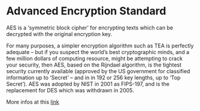# Advanced Encryption Standard

AES is a ‘symmetric block cipher’ for encrypting texts which can be decrypted with the original encryption key.

For many purposes, a simpler encryption algorithm such as TEA is perfectly adequate – but if you suspect the world’s best cryptographic minds, and a few million dollars of computing resource, might be attempting to crack your security, then AES, based on the Rijndael algorithm, is the tightest security currently available (approved by the US government for classified information up to ‘Secret’ – and in in 192 or 256 key lengths, up to ‘Top Secret’). AES was adopted by NIST in 2001 as FIPS-197, and is the replacement for DES which was withdrawn in 2005.

More infos at this [link](https://www.movable-type.co.uk/scripts/aes.html)
